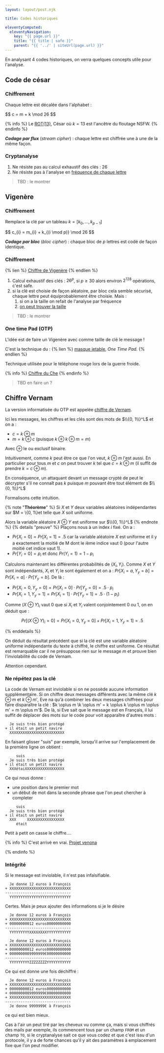```yaml
---
layout: layout/post.njk

title: Codes historiques

eleventyComputed:
  eleventyNavigation:
    key: "{{ page.url }}"
    title: "{{ title | safe }}"
    parent: "{{ '../' | siteUrl(page.url) }}"
---
```




En analysant 4 codes historiques, on verra quelques concepts utile pour l'analyse.

## Code de césar

### <span id="César-chiffre"></span>Chiffrement

Chaque lettre est décalée dans l'alphabet :

<div>
$$
c = m + k \mod 26
$$
</div>

{% info %}
Le [ROT(13)](https://fr.wikipedia.org/wiki/ROT13), César où $k=13$ est l'ancêtre du floutage NSFW.
{% endinfo %}

***Codage par flux*** (*stream cipher*) : chaque lettre est chiffrée une à une de la même façon.

### <span id="César-analyse"></span>Cryptanalyse

1. Ne résiste pas au calcul exhaustif des clés : 26
2. Ne résiste pas à l'analyse en [fréquence de chaque lettre](https://fr.wikipedia.org/wiki/Fr%C3%A9quence_d'apparition_des_lettres)

> TBD : le montrer

## Vigenère

### <span id="Vigenère-chiffre"></span>Chiffrement

Remplace la clé par un tableau $k =[k_0,\dots, k_{p-1}]$

<div>
$$
c_{i} = m_{i} + k_{(i \mod p)} \mod 26
$$
</div>

***Codage par bloc*** (*bloc cipher*) : chaque bloc de $p$ lettres est codé de façon identique.

### <span id="Vigenère-analyse"></span>Chiffrement

{% lien %}
[Chiffre de Vigenère](https://fr.wikipedia.org/wiki/Chiffre_de_Vigen%C3%A8re)
{% endlien %}

1. Calcul exhaustif des clés : $26^p$, si $p \geq 30$ alors environ $2^{128}$ opérations, c'est safe.
2. si la clé est choisie de façon aléatoire, par bloc cela semble sécurisé, chaque lettre peut équiprobablement être choisie. Mais :
   1. si on a la taille on refait de l'analyse par fréquence
   2. [on peut trouver la taille](https://www.bibmath.net/crypto/index.php?action=affiche&quoi=poly/viganalyse)

> TBD : le montrer

### One time Pad (OTP)

L'idée est de faire un Vigenère avec comme taille de clé le message !

C'est la technique du :
{% lien %}
[masque jetable](https://fr.wikipedia.org/wiki/Masque_jetable), *One Time Pad*.
{% endlien %}

Technique utilisée pour le téléphone rouge lors de la guerre froide.

{% info %}
[Chiffre du Che](https://www.bibmath.net/crypto/index.php?action=affiche&quoi=moderne/che)
{% endinfo %}

> TBD en faire un ?

## Chiffre Vernam

La version informatisée du OTP est appelée [chiffre de Vernam](https://www.cryptage.org/vernam.html).

Ici les messages, les chiffres et les clés sont des mots de $\\{0, 1\\}^L$ et on a :

- $c = k \oplus m$
- $m = k \oplus c$ (puisque $k \oplus k \oplus m = m$)

Avec $\oplus$ le ou exclusif binaire.

Intuitivement, comme $k$ peut être ce que l'on veut, $k \oplus m$ l'est aussi. En particulier pour tous $m$ et $c$ on peut trouver $k$ tel que $c = k \oplus m$ (il suffit de prendre $k = c \oplus m$).

En conséquence, un attaquant devant un message crypté de peut le décrypter s'il ne connaît pas $k$ puisque $m$ pouvant être tout élément de $\\{0, 1\\}^L$

Formalisons cette intuition.

{% note "**Théorème**" %}
Si $X$ et $Y$ deux variables aléatoires indépendantes sur $M = \\{0, 1\\}et telle que $X$ soit uniforme.

Alors la variable aléatoire $X \oplus Y$ est uniforme sur $\\{0, 1\\}^L$
{% endnote %}
{% details "preuve" %}
Plaçons nous à un index $i$ fixé. On a :

- $Pr[X_i = 0] = Pr[X_i = 1] = .5$ car la variable aléatoire $X$ est uniforme et il y a exactement la moitié de M dont le $i$ème indice vaut 0 (pour l'autre moitié cet indice vaut 1).
- $Pr[Y_i = 0] = p_i$ et donc $Pr(Y_i = 1) = 1-p_i$

Calculons maintenant les différentes probabilités de $(X_i, Y_i)$. Comme $X$ et $Y$ sont indépendants, $X_i$ et $Y_i$ le sont également et on a : $Pr[X_i = a, Y_y = b] = Pr[X_i = a]\cdot Pr[Y_y = b]$. De là :

- $Pr[X_i = 0, Y_y = 0] = Pr[X_i = 0]\cdot Pr[Y_y = 0] = .5\cdot p_i$
- $Pr[X_i = 1, Y_y = 1] = Pr[X_i = 1]\cdot Pr[Y_y = 1] = .5\cdot (1-p_i)$

Comme $(X \oplus Y)_i$ vaut 0 que si $X_i$ et $Y_i$ valent conjointement 0 ou 1, on en déduit que :

$$
Pr[(X \oplus Y)_i = 0] = Pr[X_i = 0, Y_y = 0] + Pr[X_i = 1, Y_y = 1] = .5
$$

{% enddetails %}

On déduit du résultat précédent que si la clé est une variable aléatoire uniforme indépendante du texte à chiffré, le chiffre est uniforme. Ce résultat est remarquable car il ne présuppose rien sur le message $m$ et prouve bien l'inviolabilité du code de Vernam.

Attention cependant.

### Ne répétez pas la clé

La code de Vernam est inviolable si on ne possède aucune information supplémentaire. Si on chiffre deux messages différents avec la même clé $k \oplus m$ et $k \oplus m'$, Eve na qu'à combiner les deux messages chiffrées pour faire disparaître la clé : $k \oplus m \k \oplus m' = k \oplus k \oplus m \oplus m' = m \oplus m'$. De là, si Eve sait que le message est en Français, il lui suffit de déplacer des mots sur le code pour voit apparaître d'autres mots :

```
  Je suis très bien protégé
+ il était un petit navire 
  XXXXXXXXXXXXXXXXXXXXXXXXX
```

En faisant glisser "suis" par exemple, lorsqu'il arrive sur l'emplacement de la première ligne on obtient :

```
     suis
  Je suis très bien protégé
+ il était un petit navire 
  XXXétaiXXXXXXXXXXXXXXXXXX
```

Ce qui nous donne :

- une position dans le premier mot
- un début de mot dans la seconde phrase que l'on peut chercher à completer

```
     suis
  Je suis très bien protégé
+ il était un petit navire 
  XXX     XXXXXXXXXXXXXXXXX
     était 
```

Petit à petit on casse le chiffre....

{% info %}
C'est arrivé en vrai.
[Projet venona](https://fr.wikipedia.org/wiki/Projet_Venona)

{% endinfo %}

### Intégrité

Si le message est inviolable, il n'est pas infalsifiable.

```
  Je donne 12 euros à François
+ XXXXXXXXXXXXXXXXXXXXXXXXXXXX
------------------------------
  YYYYYYYYYYYYYYYYYYYYYYYYYYYY
```

Certes. Mais je peux ajouter des informations si je le désire

```
  Je donne 12 euros à François
+ XXXXXXXXXXXXXXXXXXXXXXXXXXXX
+ 00000000012 euros00000000000
------------------------------
  YYYYYYYYYXXXXXXXXYYYYYYYYYYY
```

```
  Je donne 12 euros à François
+ XXXXXXXXXXXXXXXXXXXXXXXXXXXX
+ 00000000012 euros00000000000
+ 0000000009999999€00000000000
------------------------------
  YYYYYYYYYZZZZZZZZYYYYYYYYYYY
```

Ce qui est donne une fois déchiffré :

```
  Je donne 12 euros à François
+ XXXXXXXXXXXXXXXXXXXXXXXXXXXX
+ 00000000012 euros00000000000
+ 0000000009999999€00000000000
+ XXXXXXXXXXXXXXXXXXXXXXXXXXXX
------------------------------
  Je donne 9999999€ à François
```

ce qui est bien mieux.

Cas à l'air un peut tiré par les cheveux vu comme ça, mais si vous chiffrés des mails par exemple, ils commencent tous par un champ `FROM` et un champ `TO`, si le cryptanalyse sait ce que vous codez et que c'est issu d'un protocole, il y a de forte chances qu'il y ait des paramètres à emplacement fixe que l'on peut modifier.
